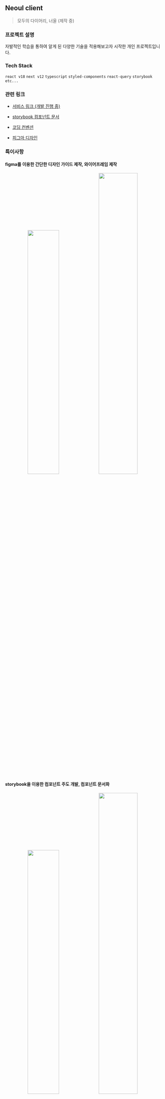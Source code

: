 ## Neoul client
> 모두의 다이어리, 너울 (제작 중)

### 프로젝트 설명 
자발적인 학습을 통하여 알게 된 다양한 기술을 적용해보고자 시작한 개인 프로젝트입니다.

### Tech Stack
`react v18` `next v12`  `typescript` `styled-components` `react-query` `storybook` `etc...`

### 관련 링크 
- [서비스 링크 (개발 진행 중)](https://neoul-client-6i4zx7wld-ghoon99.vercel.app)
- [storybook 컴포넌트 문서](https://neoul-ui.netlify.app)

- [코딩 컨벤션](https://bit.ly/code_convention_ghoon99)

- [피그마 디자인](https://www.figma.com/file/yHqiW4qfukjgctfufpO7vw/%ED%94%84%EB%A1%9C%EC%A0%9D%ED%8A%B8_%EB%84%88%EC%9A%B8?node-id=0%3A1&t=Arc84SCkFDDsEqQj-1)

### 특이사항
#### figma를 이용한 간단한 디자인 가이드 제작, 와이어프레임 제작
<div align=center>
  <img src="https://user-images.githubusercontent.com/53388557/201912316-1880e47d-e2d5-4112-b3aa-52c4581ad57b.png" width="45%"> <img src="https://user-images.githubusercontent.com/53388557/201912351-c0397534-7993-4ecc-9d8a-d8f84c634f12.png" width="50%">
<div align=left>

#### storybook을 이용한 컴포넌트 주도 개발, 컴포넌트 문서화 
  <div align=center>
  <img src="https://user-images.githubusercontent.com/53388557/201917528-13586511-8907-4260-8561-c91193fe851f.png" width="45%"> <img src="https://user-images.githubusercontent.com/53388557/201917650-e2b542a4-af6c-4d7e-8bbf-28891b284bec.png" width="50%">
<div align=left>
  
#### DX 개선을 위한 컴포넌트, 유틸 함수등에 JSDocs로 문서화 시도
 <div align=center>
    <img src="https://user-images.githubusercontent.com/53388557/201912414-52087acd-b779-4733-aa3f-50d21dd9fd07.png" width="45%"> <img src="https://user-images.githubusercontent.com/53388557/201912434-17a4d080-1782-43a1-86f8-8d4afd0607e2.png" width="53%">
  </div>   
  
 <div align=left>



### Todos 
- [ ] 글 CRUD 기능 추가 
- [ ] error boundary 로 에러 핸들링하기 
- [ ] suspense를 이용한 선언적 비동기로딩 관리하기
- [ ] 이미지,폰트 소스 최적화, 캐시 컨트롤 등등
